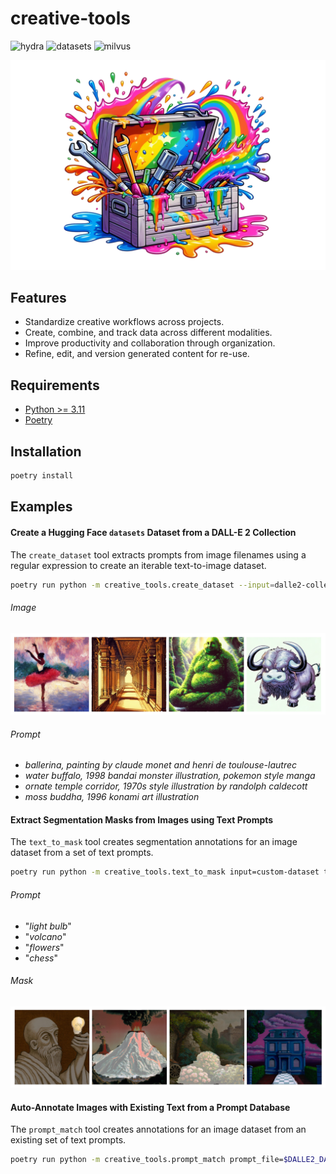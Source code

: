 # creative-tools

![hydra](https://img.shields.io/static/v1?label=hydra&message=1.3.2&color=e5793c)
![datasets](https://img.shields.io/static/v1?label=datasets&message=2.17.0&color=ffce1c)
![milvus](https://img.shields.io/static/v1?label=milvus&message=2.3.5&color=43aae6)


![creative-tools](assets/creative-tools.png)

## Features
- Standardize creative workflows across projects.
- Create, combine, and track data across different modalities.
- Improve productivity and collaboration through organization.
- Refine, edit, and version generated content for re-use.

## Requirements

- [Python >= 3.11](https://www.python.org/downloads/release/python-3110/)
- [Poetry](https://python-poetry.org/)

## Installation

```bash
poetry install
```

## Examples

#### Create a Hugging Face `datasets` Dataset from a DALL-E 2 Collection

The `create_dataset` tool extracts prompts from image filenames using a regular expression to create an iterable text-to-image dataset.
```bash
poetry run python -m creative_tools.create_dataset --input=dalle2-collection ...
```
###### Image
![creative-tools](assets/dalle2-collection-preview.png)
###### Prompt
- *ballerina, painting by claude monet and henri de toulouse-lautrec*
- *water buffalo, 1998 bandai monster illustration, pokemon style manga*
- *ornate temple corridor, 1970s style illustration by randolph caldecott*
- *moss buddha, 1996 konami art illustration*


#### Extract Segmentation Masks from Images using Text Prompts

The `text_to_mask` tool creates segmentation annotations for an image dataset from a set of text prompts.
```bash
poetry run python -m creative_tools.text_to_mask input=custom-dataset text="your mask prompt"
```

###### Prompt
- "*light bulb*"
- "*volcano*"
- "*flowers*"
- "*chess*"

###### Mask
![text-to-mask](assets/text-to-mask.png)

#### Auto-Annotate Images with Existing Text from a Prompt Database

The `prompt_match` tool creates annotations for an image dataset from an existing set of text prompts.
```bash
poetry run python -m creative_tools.prompt_match prompt_file=$DALLE2_DATASET/prompts.txt" images_dir="./data/DALL-E 3" images_src="DALL-E 3"
```
